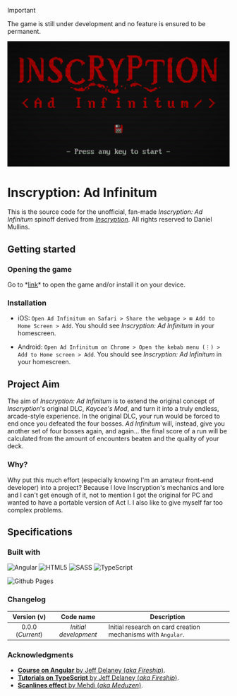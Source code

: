 > [!IMPORTANT]
> The game is still under development and no feature is ensured to be permanent.

![Red Inscryption: Ad Infinitum logo](./ins-ai-ghbanner.jpg)

# Inscryption: Ad Infinitum

This is the source code for the unofficial, fan-made _Inscryption: Ad Infinitum_ spinoff derived from [_Inscryption_](https://www.inscryption.com/). All rights reserved to Daniel Mullins.

## Getting started

### Opening the game

Go to \*[link]()\* to open the game and/or install it on your device.

### Installation

* iOS: `Open Ad Infinitum on Safari > Share the webpage > ⊞ Add to Home Screen > Add`. You should see _Inscryption: Ad Infinitum_ in your homescreen.

* Android: `Open Ad Infinitum on Chrome > Open the kebab menu (⋮) > Add to Home screen > Add`. You should see _Inscryption: Ad Infinitum_ in your homescreen.

## Project Aim

The aim of _Inscryption: Ad Infinitum_ is to extend the original concept of _Inscryption_'s original DLC, _Kaycee's Mod_, and turn it into a truly endless, arcade-style experience. In the original DLC, your run would be forced to end once you defeated the four bosses. _Ad Infinitum_ will, instead, give you another set of four bosses again, and again... the final score of a run will be calculated from the amount of encounters beaten and the quality of your deck. 

### Why?

Why put this much effort (especially knowing I'm an amateur front-end developer) into a project? Because I love Inscryption's mechanics and lore and I can't get enough of it, not to mention I got the original for PC and wanted to have a portable version of Act I. I also like to give myself far too complex problems.

## Specifications

### Built with

![Angular](https://img.shields.io/badge/angular-%23DD0031.svg?style=for-the-badge&logo=angular&logoColor=white)
![HTML5](https://img.shields.io/badge/html5-%23E34F26.svg?style=for-the-badge&logo=html5&logoColor=white)
![SASS](https://img.shields.io/badge/SASS-hotpink.svg?style=for-the-badge&logo=SASS&logoColor=white)
![TypeScript](https://img.shields.io/badge/typescript-%23007ACC.svg?style=for-the-badge&logo=typescript&logoColor=white)

![Github Pages](https://img.shields.io/badge/github%20pages-121013?style=for-the-badge&logo=github&logoColor=white)

### Changelog

|  **Version (v)**  |     **Code name**     | **Description**                                              |
| :---------------: | :-------------------: | ------------------------------------------------------------ |
| 0.0.0 (_Current_) | _Initial development_ | Initial research on card creation mechanisms with `Angular`. |

### Acknowledgments

* [**Course on Angular** by Jeff Delaney (_aka Fireship_)](https://fireship.io/courses/angular/).
* [**Tutorials on TypeScript** by Jeff Delaney (_aka Fireship_)](https://fireship.io/tags/typescript/).
* [**Scanlines effect** by Mehdi (_aka Meduzen_)](https://codepen.io/meduzen/pen/zxbwRV).